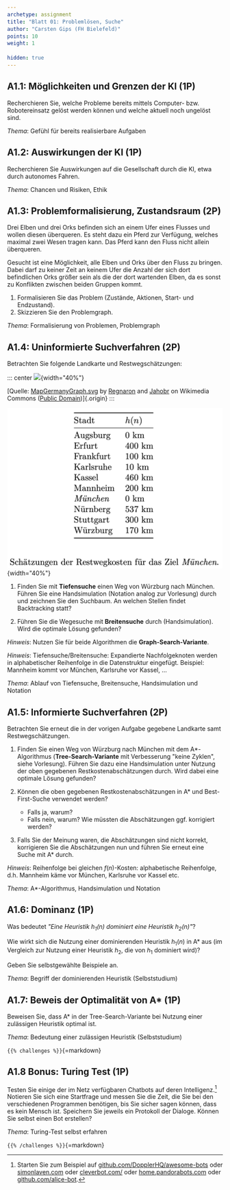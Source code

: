 ```yaml
---
archetype: assignment
title: "Blatt 01: Problemlösen, Suche"
author: "Carsten Gips (FH Bielefeld)"
points: 10
weight: 1

hidden: true
---
```




## A1.1: Möglichkeiten und Grenzen der KI (1P)

Recherchieren Sie, welche Probleme bereits mittels Computer- bzw. Robotereinsatz
gelöst werden können und welche aktuell noch ungelöst sind.

*Thema*: Gefühl für bereits realisierbare Aufgaben



## A1.2: Auswirkungen der KI (1P)

Recherchieren Sie Auswirkungen auf die Gesellschaft durch die KI, etwa
durch autonomes Fahren.

*Thema*: Chancen und Risiken, Ethik



## A1.3: Problemformalisierung, Zustandsraum (2P)

Drei Elben und drei Orks befinden sich an einem Ufer eines Flusses und wollen
diesen überqueren. Es steht dazu ein Pferd zur Verfügung, welches maximal zwei
Wesen tragen kann. Das Pferd kann den Fluss nicht allein überqueren.

Gesucht ist eine Möglichkeit, alle Elben und Orks über den Fluss zu bringen.
Dabei darf zu keiner Zeit an keinem Ufer die Anzahl der sich dort befindlichen
Orks größer sein als die der dort wartenden Elben, da es sonst zu Konflikten
zwischen beiden Gruppen kommt.

1.  Formalisieren Sie das Problem (Zustände, Aktionen, Start- und Endzustand).
2.  Skizzieren Sie den Problemgraph.

*Thema*: Formalisierung von Problemen, Problemgraph



## A1.4: Uninformierte Suchverfahren (2P)

Betrachten Sie folgende Landkarte und Restwegschätzungen:

::: center
![](https://upload.wikimedia.org/wikipedia/commons/thumb/a/ad/MapGermanyGraph.svg/476px-MapGermanyGraph.svg.png){width="40%"}

[Quelle: [MapGermanyGraph.svg](https://commons.wikimedia.org/wiki/File:MapGermanyGraph.svg) by [Regnaron](https://de.wikipedia.org/wiki/Benutzer:Regnaron) and [Jahobr](https://commons.wikimedia.org/wiki/User:Jahobr) on Wikimedia Commons ([Public Domain](https://en.wikipedia.org/wiki/en:public_domain))]{.origin}
:::

![](images/MapGermanyGraph-Kosten.png){width="40%"}


1.  Finden Sie mit **Tiefensuche** einen Weg von Würzburg nach München. Führen
    Sie eine Handsimulation (Notation analog zur Vorlesung) durch und zeichnen
    Sie den Suchbaum. An welchen Stellen findet Backtracking statt?

2.  Führen Sie die Wegesuche mit **Breitensuche** durch (Handsimulation). Wird
    die optimale Lösung gefunden?

*Hinweis*: Nutzen Sie für beide Algorithmen die **Graph-Search-Variante**.

*Hinweis*: Tiefensuche/Breitensuche: Expandierte Nachfolgeknoten werden in
alphabetischer Reihenfolge in die Datenstruktur eingefügt.
Beispiel: Mannheim kommt vor München, Karlsruhe vor Kassel, ...

*Thema*: Ablauf von Tiefensuche, Breitensuche, Handsimulation und Notation



## A1.5: Informierte Suchverfahren (2P)

Betrachten Sie erneut die in der vorigen Aufgabe gegebene Landkarte samt
Restwegschätzungen.

1.  Finden Sie einen Weg von Würzburg nach München mit dem A\*-Algorithmus
    (**Tree-Search-Variante** mit Verbesserung "keine Zyklen", siehe Vorlesung).
    Führen Sie dazu eine Handsimulation unter Nutzung der oben gegebenen
    Restkostenabschätzungen durch. Wird dabei eine optimale Lösung gefunden?

2.  Können die oben gegebenen Restkostenabschätzungen in A\* und
    Best-First-Suche verwendet werden?
    *   Falls ja, warum?
    *   Falls nein, warum? Wie müssten die Abschätzungen ggf. korrigiert werden?

3.  Falls Sie der Meinung waren, die Abschätzungen sind nicht korrekt,
    korrigieren Sie die Abschätzungen nun und führen Sie erneut eine Suche mit
    A\* durch.

*Hinweis*: Reihenfolge bei gleichen $f(n)$-Kosten: alphabetische Reihenfolge, d.h.
Mannheim käme vor München, Karlsruhe vor Kassel etc.

*Thema*: A\*-Algorithmus, Handsimulation und Notation



## A1.6: Dominanz (1P)

Was bedeutet *"Eine Heuristik $h_1(n)$ dominiert eine Heuristik $h_2(n)$"*?

Wie wirkt sich die Nutzung einer dominierenden Heuristik $h_1(n)$ in A\*
aus (im Vergleich zur Nutzung einer Heuristik $h_2$, die von $h_1$ dominiert
wird)?

Geben Sie selbstgewählte Beispiele an.

*Thema*: Begriff der dominierenden Heuristik (Selbststudium)



## A1.7: Beweis der Optimalität von A* (1P)

Beweisen Sie, dass A* in der Tree-Search-Variante bei Nutzung einer
zulässigen Heuristik optimal ist.

*Thema*: Bedeutung einer zulässigen Heuristik (Selbststudium)



`{{% challenges %}}`{=markdown}
## A1.8 Bonus: Turing Test (1P)

Testen Sie einige der im Netz verfügbaren Chatbots auf deren Intelligenz.[^Links]
Notieren Sie sich eine Startfrage und messen Sie die Zeit, die Sie bei den
verschiedenen Programmen benötigen, bis Sie sicher sagen können, dass es kein
Mensch ist. Speichern Sie jeweils ein Protokoll der Dialoge. Können Sie selbst
einen Bot erstellen?

*Thema*: Turing-Test selbst erfahren

[^Links]: Starten Sie zum Beispiel auf
[github.com/DopplerHQ/awesome-bots](https://github.com/DopplerHQ/awesome-bots#popular-examples-of-bots)
oder [simonlaven.com](https://www.simonlaven.com/)
oder [cleverbot.com/](https://www.cleverbot.com/)
oder [home.pandorabots.com](https://home.pandorabots.com/en/)
oder [github.com/alice-bot](https://github.com/alice-bot).

`{{% /challenges %}}`{=markdown}
